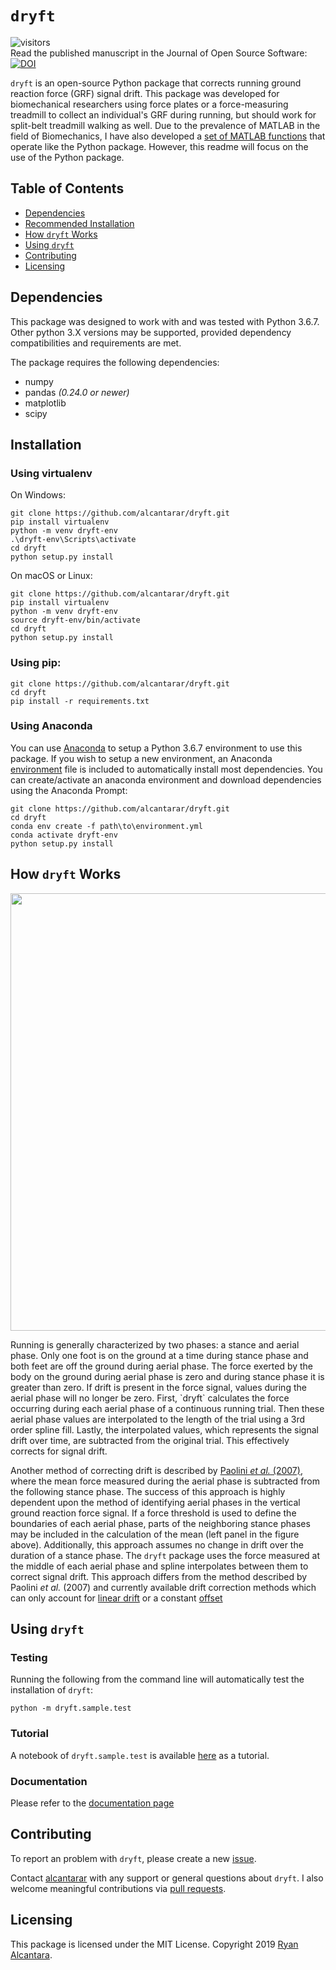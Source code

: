 # `dryft`
![visitors](https://visitor-badge.laobi.icu/badge?page_id=alcantarar.dryft)    
Read the published manuscript in the Journal of Open Source Software:    
[![DOI](https://joss.theoj.org/papers/10.21105/joss.01910/status.svg)](https://doi.org/10.21105/joss.01910)    

`dryft` is an open-source Python package that corrects running ground reaction force (GRF) 
signal drift. This package was developed for biomechanical researchers using force plates
or a force-measuring treadmill to collect an individual's GRF during running, but should work for split-belt treadmill
walking as well. Due to the prevalence of MATLAB in the field of Biomechanics, I have also developed a [set of
MATLAB functions](MATLAB) that operate like the Python package. However, this readme will 
focus on the use of the Python package.

## Table of Contents
* [Dependencies](#dependencies)
* [Recommended Installation](#recommended-installation)
* [How `dryft` Works](#how-dryft-works)
* [Using `dryft`](#using-dryft)
* [Contributing](#contributing)
* [Licensing](#licensing)

## Dependencies
This package was designed to work with and was tested with Python 3.6.7. 
Other python 3.X versions may be supported, provided dependency compatibilities and requirements are met.

The package requires the following dependencies: 
* numpy
* pandas *(0.24.0 or newer)*
* matplotlib
* scipy

## Installation
### Using virtualenv
On Windows:
```
git clone https://github.com/alcantarar/dryft.git
pip install virtualenv
python -m venv dryft-env
.\dryft-env\Scripts\activate
cd dryft
python setup.py install
```
On macOS or Linux:
```
git clone https://github.com/alcantarar/dryft.git
pip install virtualenv
python -m venv dryft-env
source dryft-env/bin/activate
cd dryft
python setup.py install
```
### Using pip:
```
git clone https://github.com/alcantarar/dryft.git
cd dryft
pip install -r requirements.txt
```
### Using Anaconda
You can use [Anaconda](https://www.anaconda.com/distribution/#download-section) to setup a Python 3.6.7 
environment to use this package. If you wish to setup a new environment, an Anaconda [environment](environment.yml) 
file is included to automatically install most dependencies. 
You can create/activate an anaconda environment and download dependencies using the Anaconda Prompt: 
```
git clone https://github.com/alcantarar/dryft.git
cd dryft
conda env create -f path\to\environment.yml
conda activate dryft-env
python setup.py install
```

## How `dryft` Works
<p align="center">
<img src="https://raw.githubusercontent.com/alcantarar/dryft/master/documentation/JOSS_submission/example_JOSS.png" width="700">
</p>  
Running is generally characterized by two phases: a stance and aerial phase. Only one foot is on the ground at a time during 
stance phase and both feet are off the ground during aerial phase. The force exerted by the body on the ground during 
aerial phase is zero and during stance phase it is greater than zero. If drift is present in the force signal, values 
during the aerial phase will no longer be zero. First, `dryft` calculates the force occurring during each aerial phase of
a continuous running trial. Then these aerial phase values are interpolated to the length of the trial using a 3rd order
spline fill. Lastly, the interpolated values, which represents the signal drift over time, are subtracted from the original 
trial. This effectively corrects for signal drift.

Another method of correcting drift is described by [Paolini *et al.* (2007)](https://www.ncbi.nlm.nih.gov/pubmed/16759895), 
where the mean force measured during the aerial phase is subtracted from the following stance phase. The success of this 
approach is highly dependent upon the method of identifying aerial phases in the vertical ground reaction force signal. If a 
force threshold is used to define the boundaries of each aerial phase, parts of the neighboring stance phases may 
be included in the calculation of the mean (left panel in the figure above). Additionally, this approach assumes no change in drift over the duration of a 
stance phase. The `dryft` package uses the force measured at the middle of each aerial phase
and spline interpolates between them to correct signal drift. This approach differs from the method described by Paolini 
*et al.* (2007) and currently available drift correction methods which can only account for 
[linear drift](https://docs.scipy.org/doc/scipy/reference/generated/scipy.signal.detrend.html) or a constant 
[offset](https://www.c-motion.com/v3dwiki/index.php/FP_ZERO) 

## Using `dryft`

### Testing
Running the following from the command line will automatically test the installation of `dryft`:
```
python -m dryft.sample.test
```

### Tutorial
A notebook of `dryft.sample.test` is available [here](https://alcantarar.github.io/dryft/test.html) as a tutorial.

### Documentation
Please refer to the [documentation page](https://alcantarar.github.io/dryft/index.html)

## Contributing
To report an problem with `dryft`, please create a new [issue](https://github.com/alcantarar/dryft/issues).

Contact [alcantarar](https://github.com/alcantarar) with any support or general questions about `dryft`. I also welcome
meaningful contributions via [pull requests](https://github.com/alcantarar/dryft/pulls).

## Licensing

This package is licensed under the MIT License. Copyright 2019 [Ryan Alcantara](https://alcantarar.github.io).
